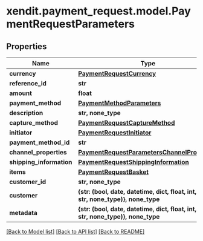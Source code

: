 # xendit.payment_request.model.PaymentRequestParameters


## Properties
Name | Type | Description | Notes
------------ | ------------- | ------------- | -------------
**currency** | [**PaymentRequestCurrency**](PaymentRequestCurrency.md) |  | 
**reference_id** | **str** |  | [optional] 
**amount** | **float** |  | [optional] 
**payment_method** | [**PaymentMethodParameters**](PaymentMethodParameters.md) |  | [optional] 
**description** | **str, none_type** |  | [optional] 
**capture_method** | [**PaymentRequestCaptureMethod**](PaymentRequestCaptureMethod.md) |  | [optional] 
**initiator** | [**PaymentRequestInitiator**](PaymentRequestInitiator.md) |  | [optional] 
**payment_method_id** | **str** |  | [optional] 
**channel_properties** | [**PaymentRequestParametersChannelProperties**](PaymentRequestParametersChannelProperties.md) |  | [optional] 
**shipping_information** | [**PaymentRequestShippingInformation**](PaymentRequestShippingInformation.md) |  | [optional] 
**items** | [**PaymentRequestBasket**](PaymentRequestBasket.md) |  | [optional] 
**customer_id** | **str, none_type** |  | [optional] 
**customer** | **{str: (bool, date, datetime, dict, float, int, list, str, none_type)}, none_type** |  | [optional] 
**metadata** | **{str: (bool, date, datetime, dict, float, int, list, str, none_type)}, none_type** |  | [optional] 

[[Back to Model list]](../README.md#documentation-for-models) [[Back to API list]](../README.md#documentation-for-api-endpoints) [[Back to README]](../README.md)


